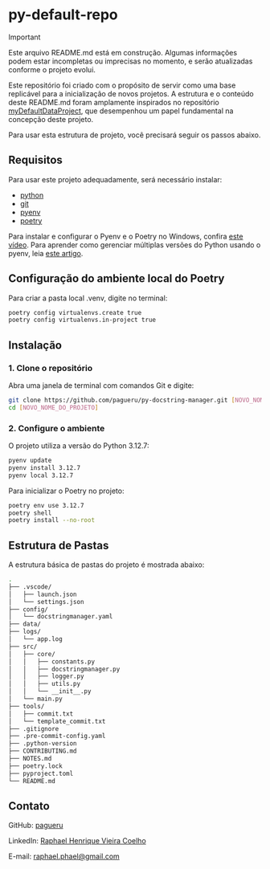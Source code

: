 # py-default-repo

> [!IMPORTANT]  
> Este arquivo README.md está em construção. Algumas informações podem estar incompletas ou imprecisas no momento, e serão atualizadas conforme o projeto evolui.

Este repositório foi criado com o propósito de servir como uma base replicável para a inicialização de novos projetos. A estrutura e o conteúdo deste README.md foram amplamente inspirados no repositório [myDefaultDataProject](https://github.com/alanceloth/myDefaultDataProject), que desempenhou um papel fundamental na concepção deste projeto.

Para usar esta estrutura de projeto, você precisará seguir os passos abaixo.

## Requisitos

Para usar este projeto adequadamente, será necessário instalar:

- [python](https://www.python.org/downloads/)
- [git](https://git-scm.com/downloads)
- [pyenv](https://pypi.org/project/pyenv/)
- [poetry](https://python-poetry.org/)

Para instalar e configurar o Pyenv e o Poetry no Windows, confira [este vídeo](https://www.youtube.com/watch?v=547Jr26duHQ).
Para aprender como gerenciar múltiplas versões do Python usando o pyenv, leia [este artigo](https://realpython.com/intro-to-pyenv/).

## Configuração do ambiente local do Poetry

Para criar a pasta local .venv, digite no terminal:

```bash
poetry config virtualenvs.create true
poetry config virtualenvs.in-project true
```

## Instalação

### 1. Clone o repositório

Abra uma janela de terminal com comandos Git e digite:

```bash
git clone https://github.com/pagueru/py-docstring-manager.git [NOVO_NOME_DO_PROJETO]
cd [NOVO_NOME_DO_PROJETO]
```

### 2. Configure o ambiente

O projeto utiliza a versão do Python 3.12.7:

```bash
pyenv update
pyenv install 3.12.7
pyenv local 3.12.7
```

Para inicializar o Poetry no projeto:

```bash
poetry env use 3.12.7
poetry shell
poetry install --no-root
```

## Estrutura de Pastas

A estrutura básica de pastas do projeto é mostrada abaixo:

```bash
.
├── .vscode/
│   ├── launch.json
│   └── settings.json
├── config/
│   └── docstringmanager.yaml
├── data/
├── logs/
│   └── app.log
├── src/
│   ├── core/
│   │   ├── constants.py
│   │   ├── docstringmanager.py
│   │   ├── logger.py
│   │   ├── utils.py
│   │   └── __init__.py
│   └── main.py
├── tools/
│   ├── commit.txt
│   └── template_commit.txt
├── .gitignore
├── .pre-commit-config.yaml
├── .python-version
├── CONTRIBUTING.md
├── NOTES.md
├── poetry.lock
├── pyproject.toml
└── README.md
```

## Contato

GitHub: [pagueru](https://github.com/pagueru/)

LinkedIn: [Raphael Henrique Vieira Coelho](https://www.linkedin.com/in/raphaelhvcoelho/)

E-mail: [raphael.phael@gmail.com](mailto:raphael.phael@gmail.com)
